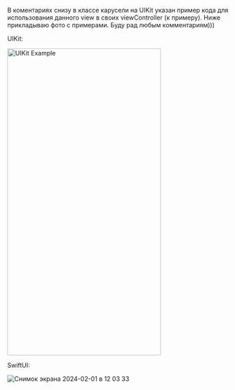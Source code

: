 В коментариях снизу в классе карусели на UIKit указан пример кода для использования данного view в своих viewController (к примеру).
Ниже прикладываю фото с примерами.
Буду рад любым комментариям)))

UIKit:

<img src="https://github.com/1rlan/DesignSystemHSE/assets/90830436/9f8e2137-b1f3-4607-a7bf-dbb3c21b94a7" alt="UIKit Example" width="350" height="700">


SwiftUI:

![Снимок экрана 2024-02-01 в 12 03 33](https://github.com/1rlan/DesignSystemHSE/assets/90830436/bf74f8d3-0a33-43c0-8110-981e37395432)
